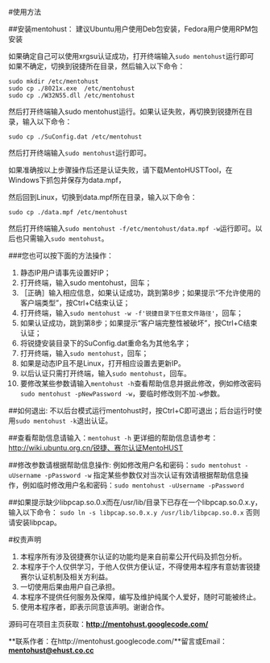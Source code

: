 #使用方法

##安装mentohust：
建议Ubuntu用户使用Deb包安装，Fedora用户使用RPM包安装

如果确定自己可以使用xrgsu认证成功，打开终端输入`sudo mentohust`运行即可
如果不确定，切换到锐捷所在目录，然后输入以下命令：
```
sudo mkdir /etc/mentohust
sudo cp ./8021x.exe  /etc/mentohust
sudo cp ./W32N55.dll /etc/mentohust
```
然后打开终端输入sudo mentohust运行。如果认证失败，再切换到锐捷所在目录，输入以下命令：
```
sudo cp ./SuConfig.dat /etc/mentohust
```
然后打开终端输入`sudo mentohust`运行即可。

如果准确按以上步骤操作后还是认证失败，请下载MentoHUSTTool，在Windows下抓包并保存为data.mpf，

然后回到Linux，切换到data.mpf所在目录，输入以下命令：
```
sudo cp ./data.mpf /etc/mentohust
```
然后打开终端输入`sudo mentohust -f/etc/mentohust/data.mpf -w`运行即可。以后也只需输入`sudo mentohust`。

###您也可以按下面的方法操作：
1. 静态IP用户请事先设置好IP；
2. 打开终端，输入sudo mentohust，回车；
3. ［正确］输入相应信息，如果认证成功，跳到第8步；如果提示“不允许使用的客户端类型”，按Ctrl+C结束认证；
4. 打开终端，输入`sudo mentohust -w -f'锐捷目录下任意文件路径'`，回车；
5. 如果认证成功，跳到第8步；如果提示“客户端完整性被破坏”，按Ctrl+C结束认证；
6. 将锐捷安装目录下的SuConfig.dat重命名为其他名字；
7. 打开终端，输入`sudo mentohust`，回车；
8. 如果是动态IP且不是Linux，打开相应设置去更新IP。
9. 以后认证只需打开终端，输入`sudo mentohust`，回车。
10. 要修改某些参数请输入`mentohust -h`查看帮助信息并据此修改，例如修改密码`sudo mentohust -pNewPassword -w`，要临时修改则不加`-w`参数。

##如何退出:
不以后台模式运行mentohust时，按Ctrl+C即可退出；后台运行时使用`sudo mentohust -k`退出认证。

##查看帮助信息请输入：`mentohust -h`
更详细的帮助信息请参考：http://wiki.ubuntu.org.cn/锐捷、赛尔认证MentoHUST

##修改参数请根据帮助信息操作:
例如修改用户名和密码：`sudo mentohust -uUsername -pPassword -w`
指定某些参数仅对当次认证有效请根据帮助信息操作，例如临时修改用户名和密码：`sudo mentohust -uUsername -pPassword`

##如果提示缺少libpcap.so.0.x而在/usr/lib/目录下已存在一个libpcap.so.0.x.y，输入以下命令：
`sudo ln -s libpcap.so.0.x.y /usr/lib/libpcap.so.0.x`
否则请安装libpcap。

#权责声明
1. 本程序所有涉及锐捷赛尔认证的功能均是来自前辈公开代码及抓包分析。
2. 本程序于个人仅供学习，于他人仅供方便认证，不得使用本程序有意妨害锐捷赛尔认证机制及相关方利益。
3. 一切使用后果由用户自己承担。
4. 本程序不提供任何服务及保障，编写及维护纯属个人爱好，随时可能被终止。
5. 使用本程序者，即表示同意该声明。谢谢合作。

源码可在项目主页获取：**http://mentohust.googlecode.com/**

**联系作者：在http://mentohust.googlecode.com/**留言或Email：**mentohust@ehust.co.cc**
